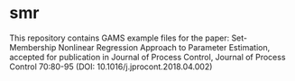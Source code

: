 # smr
This repository contains GAMS example files for the paper: Set-Membership Nonlinear Regression Approach to Parameter Estimation, accepted for publication in Journal of Process Control, Journal of Process Control 70:80-95 (DOI: 10.1016/j.jprocont.2018.04.002)
